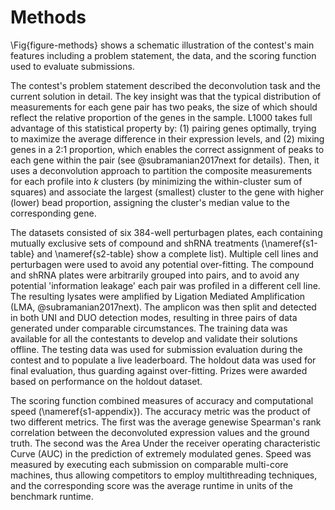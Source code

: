 # Methods

\Fig{figure-methods} shows a schematic illustration of the contest's main features including a problem statement, the data, and the scoring function used to evaluate submissions. 

The contest's problem statement described the deconvolution task and the current solution in detail. The key insight was that the typical distribution of measurements for each gene pair has two peaks, the size of which should reflect the relative proportion of the genes in the sample. L1000 takes full advantage of this statistical property by: (1) pairing genes optimally, trying to maximize the average difference in their expression levels, and (2) mixing genes in a 2:1 proportion, which enables the correct assignment of peaks to each gene within the pair (see @subramanian2017next for details). Then, it uses a deconvolution approach to partition the composite measurements for each profile into $k$ clusters (by minimizing the within-cluster sum of squares) and associate the largest (smallest) cluster to the gene with higher (lower) bead proportion, assigning the cluster's median value to the corresponding gene.

The datasets consisted of six 384-well perturbagen plates, each containing mutually exclusive sets of compound and shRNA treatments (\nameref{s1-table} and \nameref{s2-table} show a complete list). Multiple cell lines and perturbagen were used to avoid any potential over-fitting. The compound and shRNA  plates were arbitrarily grouped into pairs, and to avoid any potential 'information leakage' each pair was profiled in a different cell line. The resulting lysates were amplified by Ligation Mediated Amplification (LMA, @subramanian2017next). The amplicon was then split and detected in both UNI and DUO detection modes, resulting in three pairs of data generated under comparable circumstances.  The training data was available for all the contestants to develop and validate their solutions offline. The testing data was used for submission evaluation during the contest and to populate a live leaderboard. The holdout data was used for final evaluation, thus guarding against over-fitting. Prizes were awarded based on performance on the holdout dataset. 

The scoring function combined measures of accuracy and computational speed (\nameref{s1-appendix}). The accuracy metric was the product of two different metrics. The first was the average genewise Spearman's rank correlation between the deconvoluted expression values and the ground truth. The second was the Area Under the receiver operating characteristic Curve (AUC) in the prediction of extremely modulated genes. Speed was measured by executing each submission on comparable multi-core machines, thus allowing competitors to employ multithreading techniques, and the corresponding score was the average runtime in units of the benchmark runtime.


<!-- (prize split: 80, 60, 40, 20, 10, 8, 6, 4, and 1 hundred dollars). -->